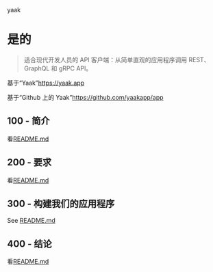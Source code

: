 yaak

# 是的

> 适合现代开发人员的 API 客户端：从简单直观的应用程序调用 REST、GraphQL 和 gRPC API。

基于“Yaak”<https://yaak.app>

基于“Github 上的 Yaak”<https://github.com/yaakapp/app>

## 100 - 简介

看[README.md](./100/README.md)

## 200 - 要求

看[README.md](./200/README.md)

## 300 - 构建我们的应用程序

See [README.md](./300/README.md)

## 400 - 结论

看[README.md](./400/README.md)

